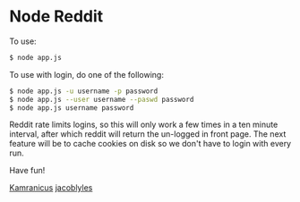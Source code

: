 # Node Reddit

To use:

```bash
$ node app.js
```

To use with login, do one of the following: 
```bash
$ node app.js -u username -p password
$ node app.js --user username --paswd password
$ node app.js username password
```

Reddit rate limits logins, so this will only work a few times in a ten minute interval, after which reddit will return the un-logged in front page. The next feature will be to cache cookies on disk so we don't have to login with every run. 

Have fun!

[Kamranicus](http://kamranicus.com)
[jacoblyles](http://jacoblyles.com)